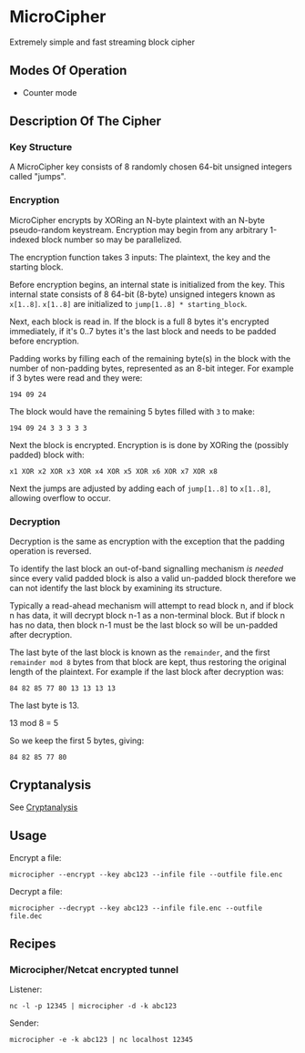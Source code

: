 # MicroCipher

Extremely simple and fast streaming block cipher

## Modes Of Operation

* Counter mode

## Description Of The Cipher

### Key Structure

A MicroCipher key consists of 8 randomly chosen 64-bit unsigned integers called "jumps".

### Encryption

MicroCipher encrypts by XORing an N-byte plaintext with an N-byte pseudo-random keystream. 
Encryption may begin from any arbitrary 1-indexed block number so may be parallelized. 

The encryption function takes 3 inputs: The plaintext, the key and the
starting block.

Before encryption begins, an internal state is initialized from the key. This internal state consists of 8 64-bit (8-byte) unsigned integers known as
`x[1..8]`. `x[1..8]` are initialized to `jump[1..8] * starting_block`.

Next, each block is read in. If the block is a full 8 bytes it's encrypted immediately, if it's 0..7 bytes it's the last block and needs
to be padded before encryption.
 
Padding works by filling each of the remaining byte(s) in the block with the number of non-padding bytes, represented
as an 8-bit integer. For example if 3 bytes were read and they were: 
```
194 09 24
```

The block would have the remaining 5 bytes filled with `3` to make:
```
194 09 24 3 3 3 3 3

```
 
Next the block is encrypted. Encryption is is done by XORing the (possibly padded) block with:

```
x1 XOR x2 XOR x3 XOR x4 XOR x5 XOR x6 XOR x7 XOR x8
```

Next the jumps are adjusted by adding each of `jump[1..8]` to  `x[1..8]`, allowing overflow to occur.

### Decryption

Decryption is the same as encryption with the exception that the padding operation is reversed. 

To identify the last
block an out-of-band signalling mechanism *is needed* since every valid padded block is also a valid un-padded block
therefore we can not identify the last block by examining its structure.

Typically a read-ahead mechanism will attempt to read block n, and if block n has data, it will decrypt block n-1 as a
non-terminal block. But if block n has no data, then block n-1 must be the last block so will be un-padded after
decryption.

The last byte of the last block is known as the `remainder`, and the first `remainder mod 8` bytes from that block are kept, thus
restoring the original length of the plaintext. For example if the last block after decryption was:

```
84 82 85 77 80 13 13 13 13
```

The last byte is 13. 

13 mod 8 = 5

So we keep the first 5 bytes, giving:

```
84 82 85 77 80
```

## Cryptanalysis

See [Cryptanalysis]("./CRYPTANALYSIS.md")

## Usage

Encrypt a file:

```
microcipher --encrypt --key abc123 --infile file --outfile file.enc
```

Decrypt a file:

```
microcipher --decrypt --key abc123 --infile file.enc --outfile file.dec
```

## Recipes

### Microcipher/Netcat encrypted tunnel


Listener:
```
nc -l -p 12345 | microcipher -d -k abc123
```

Sender:
```
microcipher -e -k abc123 | nc localhost 12345
```
